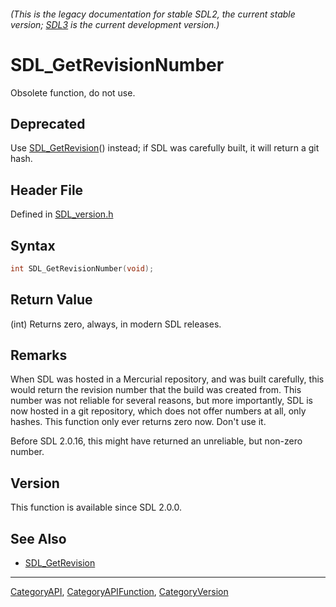 ###### (This is the legacy documentation for stable SDL2, the current stable version; [SDL3](https://wiki.libsdl.org/SDL3/) is the current development version.)
# SDL_GetRevisionNumber

Obsolete function, do not use.

## Deprecated

Use [SDL_GetRevision](SDL_GetRevision)() instead; if SDL was carefully
built, it will return a git hash.

## Header File

Defined in [SDL_version.h](https://github.com/libsdl-org/SDL/blob/SDL2/include/SDL_version.h)

## Syntax

```c
int SDL_GetRevisionNumber(void);
```

## Return Value

(int) Returns zero, always, in modern SDL releases.

## Remarks

When SDL was hosted in a Mercurial repository, and was built carefully,
this would return the revision number that the build was created from. This
number was not reliable for several reasons, but more importantly, SDL is
now hosted in a git repository, which does not offer numbers at all, only
hashes. This function only ever returns zero now. Don't use it.

Before SDL 2.0.16, this might have returned an unreliable, but non-zero
number.

## Version

This function is available since SDL 2.0.0.

## See Also

- [SDL_GetRevision](SDL_GetRevision)

----
[CategoryAPI](CategoryAPI), [CategoryAPIFunction](CategoryAPIFunction), [CategoryVersion](CategoryVersion)

